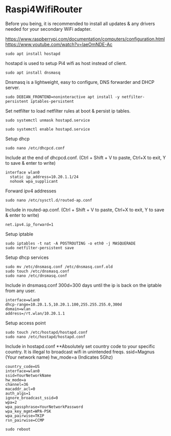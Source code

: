 # Raspi4WifiRouter

Before you being, it is recommended to install all updates & any drivers needed for your secondary WiFi adapter.

https://www.raspberrypi.com/documentation/computers/configuration.html
https://www.youtube.com/watch?v=laeOmNDE-Ac

```
sudo apt install hostapd
```
hostapd is used to setup Pi4 wifi as host instead of client.


```
sudo apt install dnsmasq
```
Dnsmasq is a lightweight, easy to configure, DNS forwarder and DHCP server. 

```
sudo DEBIAN_FRONTEND=noninteractive apt install -y netfilter-persistent iptables-persistent
```
Set netfilter to load netfilter rules at boot & persist ip tables.

```
sudo systemctl unmask hostapd.service

sudo systemctl enable hostapd.service
```

Setup dhcp
```
sudo nano /etc/dhcpcd.conf
```
Include at the end of dhcpcd.conf. (Ctrl + Shift + V to paste, Ctrl+X to exit, Y to save & enter to write)
```
interface wlan0
  static ip_address=10.20.1.1/24
  nohook wpa_supplicant
```

Forward ipv4 addresses
```
sudo nano /etc/sysctl.d/routed-ap.conf
```
Include in routed-ap.conf. (Ctrl + Shift + V to paste, Ctrl+X to exit, Y to save & enter to write)
```
net.ipv4.ip_forward=1
```

Setup iptable
```
sudo iptables -t nat -A POSTROUTING -o eth0 -j MASQUERADE
sudo netfilter-persistent save
```
Setup dhcp services
```
sudo mv /etc/dnsmasq.conf /etc/dnsmasq.conf.old
sudo touch /etc/dnsmasq.conf
sudo nano /etc/dnsmasq.conf
```

Include in dnsmasq.conf
300d=300 days until the ip is back on the iptable from any user.
```
interface=wlan0
dhcp-range=10.20.1.5,10.20.1.100,255.255.255.0,300d
domain=wlan
address=/rt.wlan/10.20.1.1
```

Setup access point
```
sudo touch /etc/hostapd/hostapd.conf
sudo nano /etc/hostapd/hostapd.conf
```

Include in hostapd.conf
**Absolutely set country code to your specific country. It is illegal to broadcast wifi in unintended freqs.
ssid=Magnus (Your network name)
hw_mode=a (Indicates 5Ghz)
```
country_code=US
interface=wlan0
ssid=YourNetworkName
hw_mode=a
channel=36
macaddr_acl=0
auth_algs=1
ignore_broadcast_ssid=0
wpa=2
wpa_passphrase=YourNetworkPassword
wpa_key_mgmt=WPA-PSK
wpa_pairwise=TKIP
rsn_pairwise=CCMP
```

```
sudo reboot
```
